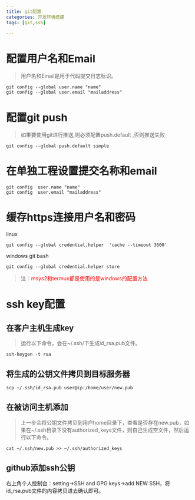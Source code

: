 ```yaml
---
title: git配置
categories: 开发环境搭建
tags: [git,ssh]

---
```

# 配置用户名和Email
> 用户名和Email是用于代码提交日志标识。

```
git config --global user.name "name" 
git config --global user.email "mailaddress" 
```
# 配置git push
> 如果要使用git进行推送,则必须配置push.default ,否则推送失败

```
git config --global push.default simple
```
# 在单独工程设置提交名称和email
```
git config  user.name "name" 
git config  user.email "mailaddress"
```
# 缓存https连接用户名和密码
linux
```
git config --global credential.helper  'cache --timeout 3600'
```
windows git bash
```
git config --global credential.helper store
```
> 注：<font color=red>msys2和termux都是使用的是windows的配置方法</font>

# ssh key配置
## 在客户主机生成key
> 运行以下命令，会在~/.ssh/下生成id_rsa.pub文件。

```
ssh-keygen -t rsa 
```
## 将生成的公钥文件拷贝到目标服务器
```
scp ~/.ssh/id_rsa.pub user@ip:/home/user/new.pub
```
## 在被访问主机添加
> 上一步会将公钥文件拷贝到用户home目录下，查看是否存在new.pub，如果在~/.ssh目录下没有authorized_keys文件，则自己生成空文件，然后运行以下命令。

```
cat ~/.ssh/new.pub >> ~/.ssh/authorized_keys
```
## github添加ssh公钥
右上角个人控制台：setting->SSH and GPG keys->add NEW SSH，将id_rsa.pub文件的内容拷贝进去确认即可。
